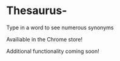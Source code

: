 # Thesaurus-

Type in a word to see numerous synonyms

Availiable in the Chrome store!

Additional functionality coming soon! 
